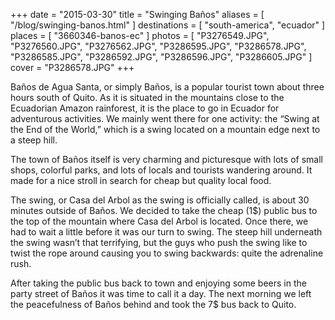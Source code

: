 +++
date    = "2015-03-30"
title   = "Swinging Baños"
aliases = [ "/blog/swinging-banos.html" ]
destinations = [ "south-america", "ecuador" ]
places  = [ "3660346-banos-ec" ]
photos  = [
  "P3276549.JPG", "P3276560.JPG", "P3276562.JPG", "P3286595.JPG", "P3286578.JPG",
  "P3286585.JPG", "P3286592.JPG", "P3286596.JPG", "P3286605.JPG"
]
cover = "P3286578.JPG"
+++

Baños de Agua Santa, or simply Baños, is a popular tourist town about three hours south of Quito. As it is situated in the mountains close to the Ecuadorian Amazon rainforest, it is the place to go in Ecuador for adventurous activities. We mainly went there for one activity: the “Swing at the End of the World,” which is a swing located on a mountain edge next to a steep hill.
<!--more-->
The town of Baños itself is very charming and picturesque with lots of small shops, colorful parks, and lots of locals and tourists wandering around. It made for a nice stroll in search for cheap but quality local food.

The swing, or Casa del Arbol as the swing is officially called, is about 30 minutes outside of Baños. We decided to take the cheap (1$) public bus to the top of the mountain where Casa del Arbol is located. Once there, we had to wait a little before it was our turn to swing. The steep hill underneath the swing wasn’t that terrifying, but the guys who push the swing like to twist the rope around causing you to swing backwards: quite the adrenaline rush.

After taking the public bus back to town and enjoying some beers in the party street of Baños it was time to call it a day. The next morning we left the peacefulness of Baños behind and took the 7$ bus back to Quito.